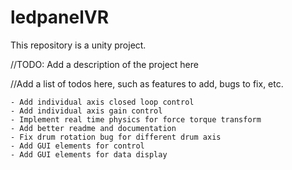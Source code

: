 # ledpanelVR
This repository is a unity project. 


//TODO: Add a description of the project here


//Add a list of todos here, such as features to add, bugs to fix, etc.
```
- Add individual axis closed loop control
- Add individual axis gain control
- Implement real time physics for force torque transform
- Add better readme and documentation
- Fix drum rotation bug for different drum axis
- Add GUI elements for control
- Add GUI elements for data display




